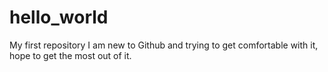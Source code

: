 # hello_world
My first repository
I am new to Github and trying to get comfortable with it, hope to get the most out of it.
